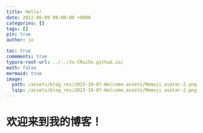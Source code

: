 ```yaml
---
title: Hello!
date: 2022-06-09 00:00:00 +0800
categories: []
tags: []     
pin: true
author: jo

toc: true
commments: true
typora-root-url: ../../Jo-CRuiSe.github.io/
math: false
mermaid: true
image:
  path: /assets/blog_res/2023-10-07-Welcome.assets/Memoji avatar-2.png
  lqip: /assets/blog_res/2023-10-07-Welcome.assets/Memoji avatar-2.png
---
```


# 欢迎来到我的博客！

